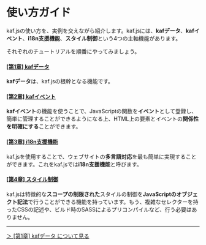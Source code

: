# 使い方ガイド

kaf.jsの使い方を、実例を交えながら紹介します。kaf.jsには、**kafデータ**、**kafイベント**、**i18n支援機能**、**スタイル制御**という4つの主軸機能があります。

それぞれのチュートリアルを順番にやってみましょう。

#### [[第1章] kafデータ](/kafdata)

**kafデータ**は、kaf.jsの根幹となる機能です。

#### [[第2章] kafイベント](/kafevents)

**kafイベント**の機能を使うことで、JavaScriptの関数を**イベント**として登録し、簡単に管理することができるようになる上、HTML上の要素とイベントの**関係性を明確にする**ことができます。

#### [[第3章] i18n支援機能](/i18n)

kaf.jsを使用することで、ウェブサイトの**多言語対応**を最も簡単に実現することができます。これをkaf.jsでは**i18n支援機能**と呼びます。

#### [[第4章] スタイル制御](/style)

kaf.jsは特徴的な**スコープの制限された**スタイルの制御を**JavaScriptのオブジェクト記法**で行うことができる機能を持っています。もう、複雑なセレクターを持ったCSSの記述や、ビルド時のSASSによるプリコンパイルなど、行う必要はありません。

---

[＞ [第1章] kafデータ について見る](/kafdata)
